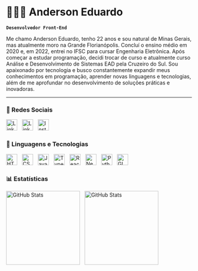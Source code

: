 # 👨🏼‍💻 Anderson Eduardo

**`Desenvolvedor Front-End`**

Me chamo Anderson Eduardo, tenho 22 anos e sou natural de Minas Gerais, mas atualmente moro na Grande Florianópolis. Concluí o ensino médio em 2020 e, em 2022, entrei no IFSC para cursar Engenharia Eletrônica. Após começar a estudar programação, decidi trocar de curso e atualmente curso Análise e Desenvolvimento de Sistemas EAD pela Cruzeiro do Sul. Sou apaixonado por tecnologia e busco constantemente expandir meus conhecimentos em programação, aprender novas linguagens e tecnologias, além de me aprofundar no desenvolvimento de soluções práticas e inovadoras.

---
### 📱 Redes Sociais

<a href="https://www.linkedin.com/in/anderson-bento-921564205/" target="_blank">
    <img 
        align="left" 
        alt="LinkedIn"
        title="LinkedIn" 
        width="30px" 
        style="padding-right: 10px;" 
        src="https://cdn.jsdelivr.net/gh/devicons/devicon@latest/icons/linkedin/linkedin-original.svg"
    />
</a>
<a href="https://github.com/duduarb" target="_blank">
    <img 
        align="left" 
        alt="LinkedIn"
        title="LinkedIn" 
        width="30px" 
        style="padding-right: 10px;" 
        src="https://raw.githubusercontent.com/danielcranney/readme-generator/main/public/icons/socials/github.svg"
    />
</a>
<a href="https://www.instagram.com/duduarb/" target="_blank">
    <img 
        align="left" 
        alt="Instagram"
        title="Instagram" 
        width="30px" 
        style="padding-right: 10px;" 
        src="https://raw.githubusercontent.com/rahuldkjain/github-profile-readme-generator/master/src/images/icons/Social/instagram.svg"
    />
</a>

<br/>
<br/>
    
### 🤖 Linguagens e Tecnologias

<a href="https://developer.mozilla.org/en-US/docs/Glossary/HTML5" target="_blank">
    <img 
        align="left" 
        alt="HTML"
        title="HTML" 
        width="30px" 
        style="padding-right: 10px;" 
        src="https://cdn.jsdelivr.net/gh/devicons/devicon@latest/icons/html5/html5-original.svg" 
    />
</a>
<a href="https://www.w3.org/TR/css/#css" target="_blank">
    <img 
        align="left" 
        alt="CSS" 
        title="CSS"
        width="30px" 
        style="padding-right: 10px;" 
        src="https://cdn.jsdelivr.net/gh/devicons/devicon@latest/icons/css3/css3-original.svg" 
    />
</a>
<a href="https://developer.mozilla.org/en-US/docs/Web/JavaScript" target="_blank">
    <img 
        align="left" 
        alt="JavaScript" 
        title="JavaScript"
        width="30px" 
        style="padding-right: 10px;" 
        src="https://cdn.jsdelivr.net/gh/devicons/devicon@latest/icons/javascript/javascript-original.svg" 
    />
</a>
<a href="https://www.typescriptlang.org/" target="_blank">
    <img 
        align="left" 
        alt="TypeScript"
        title="TypeScript" 
        width="30px" 
        style="padding-right: 10px;" 
        src="https://cdn.jsdelivr.net/gh/devicons/devicon@latest/icons/typescript/typescript-original.svg" 
    />
</a>
<a href="https://react.dev/" target="_blank">
    <img 
        align="left" 
        alt="React"
        title="React" 
        width="30px" 
        style="padding-right: 10px;" 
        src="https://cdn.jsdelivr.net/gh/devicons/devicon@latest/icons/react/react-original.svg" 
    />
</a>
<a href="https://nextjs.org/docs" target="_blank">
    <img 
        align="left" 
        alt="Next.js" 
        title="Next.js"
        width="30px" 
        style="padding-right: 10px;" 
        src="https://cdn.jsdelivr.net/gh/devicons/devicon@latest/icons/nextjs/nextjs-original.svg" 
    />
</a>
<a href="https://www.python.org/" target="_blank">
    <img 
         align="left" 
        alt="Python" 
        title="Python"
        width="30px" 
        style="padding-right: 10px;" 
        src="https://cdn.jsdelivr.net/gh/devicons/devicon@latest/icons/python/python-original.svg" 
    />
</a>
<a href="https://www.gimp.org/" target="_blank">
    <img 
          align="left" 
        alt="GIMP" 
        title="GIMP"
        width="30px" 
        style="padding-right: 10px;" 
        src="https://cdn.jsdelivr.net/gh/devicons/devicon@latest/icons/gimp/gimp-original.svg" 
    />
</a>

<br/>
<br/>

### 📊 Estatísticas

<p>
  <img 
    align="left" 
    alt="GitHub Stats" 
    height="200" 
    style="padding-right: 10px;" 
    src="https://github-readme-stats.vercel.app/api?username=duduarb&show_icons=true&theme=tokyonight&include_all_commits=true&locale=pt-br" 
  />

<img 
      align="left" 
      alt="GitHub Stats" 
      height="200" 
      src="https://github-readme-stats.vercel.app/api/top-langs/?username=duduarb&theme=tokyonight&layout=compact&custom_title=Tecnologias&langs_count=9" 
  />

</p>
